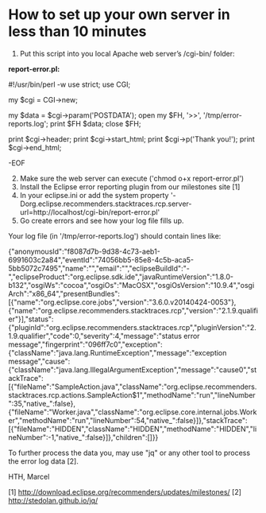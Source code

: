 How to set up your own server in less than 10 minutes
=====================================================

1. Put this script into you local Apache web server’s /cgi-bin/ folder:

**report-error.pl:**

#!/usr/bin/perl -w
use strict;
use CGI;

my $cgi = CGI->new;

my $data = $cgi->param('POSTDATA');
open my $FH, '>>', '/tmp/error-reports.log';
print $FH $data;
close $FH;

print $cgi->header;
print $cgi->start_html;
print $cgi->p('Thank you!');
print $cgi->end_html;

-EOF

2. Make sure the web server can execute ('chmod o+x report-error.pl')
3. Install the Eclipse error reporting plugin from our milestones site [1]
4. In your eclipse.ini or add the system property 
   '-Dorg.eclipse.recommenders.stacktraces.rcp.server-url=http://localhost/cgi-bin/report-error.pl'
5. Go create errors and see how your log file fills up.


Your log file (in '/tmp/error-reports.log') should contain lines like:

{"anonymousId":"f8087d7b-9d38-4c73-aeb1-6991603c2a84","eventId":"74056bb5-85e8-4c5b-aca5-5bb5072c7495","name":"","email":"","eclipseBuildId":"-","eclipseProduct":"org.eclipse.sdk.ide","javaRuntimeVersion":"1.8.0-b132","osgiWs":"cocoa","osgiOs":"MacOSX","osgiOsVersion":"10.9.4","osgiArch":"x86_64","presentBundles":[{"name":"org.eclipse.core.jobs","version":"3.6.0.v20140424-0053"},{"name":"org.eclipse.recommenders.stacktraces.rcp","version":"2.1.9.qualifier"}],"status":{"pluginId":"org.eclipse.recommenders.stacktraces.rcp","pluginVersion":"2.1.9.qualifier","code":0,"severity":4,"message":"status error message","fingerprint":"096ff7c0","exception":{"className":"java.lang.RuntimeException","message":"exception message","cause":{"className":"java.lang.IllegalArgumentException","message":"cause0","stackTrace":[{"fileName":"SampleAction.java","className":"org.eclipse.recommenders.stacktraces.rcp.actions.SampleAction$1","methodName":"run","lineNumber":35,"native_":false},{"fileName":"Worker.java","className":"org.eclipse.core.internal.jobs.Worker","methodName":"run","lineNumber":54,"native_":false}]},"stackTrace":[{"fileName":"HIDDEN","className":"HIDDEN","methodName":"HIDDEN","lineNumber":-1,"native_":false}]},"children":[]}}

To further process the data you, may use "jq" or any other tool to process the error log data [2].

HTH,
Marcel




[1] http://download.eclipse.org/recommenders/updates/milestones/
[2] http://stedolan.github.io/jq/